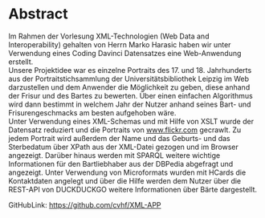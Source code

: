 # Abstract

Im Rahmen der Vorlesung XML-Technologien (Web Data and Interoperability) gehalten von Herrn Marko Harasic haben wir unter
Verwendung eines Coding Davinci Datensatzes eine Web-Anwendung erstellt.
<br> Unsere Projektidee war es einzelne Portraits des 17. und 18. Jahrhunderts aus der Portraitstichsammlung 
der Universitätsbibliothek Leipzig im Web darzustellen und dem Anwender die Möglichkeit zu geben,
diese anhand der Frisur und des Bartes zu bewerten. Über einen einfachen Algorithmus wird dann bestimmt in welchem Jahr der Nutzer
anhand seines Bart- und Frisurengeschmacks am besten aufgehoben wäre.<br>Unter Verwendung eines XML-Schemas und mit Hilfe von XSLT
wurde der Datensatz reduziert und die Portraits von www.flickr.com gecrawlt. Zu jedem Portrait wird außerdem der Name und 
das Geburts- und das Sterbedatum über XPath aus der XML-Datei gezogen und im Browser angezeigt.
Darüber hinaus werden mit SPARQL weitere wichtige Informationen für den
Bartliebhaber aus der DBPedia abgefragt und angezeigt. Unter Verwendung von Microformats wurden mit HCards die Kontaktdaten angelegt
und über die Hilfe werden dem Nutzer über die REST-API von DUCKDUCKGO weitere Informationen über Bärte dargestellt.
<br>


GitHubLink: https://github.com/cvhf/XML-APP
